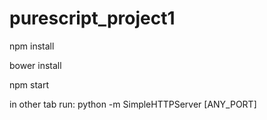 # purescript_project1

npm install

bower install

npm start

in other tab
run:
  python -m SimpleHTTPServer [ANY_PORT]
